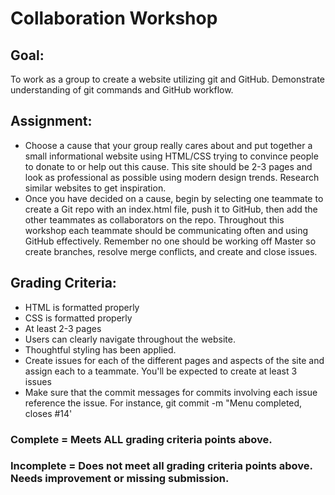 # Collaboration Workshop
## Goal:
To work as a group to create a website utilizing git and GitHub. Demonstrate understanding of git commands and GitHub workflow.
## Assignment:
- Choose a cause that your group really cares about and put together a small informational website using HTML/CSS trying to convince people to donate to or help out this cause. This site should be 2-3 pages and look as professional as possible using modern design trends. Research similar websites to get inspiration.
- Once you have decided on a cause, begin by selecting one teammate to create a Git repo with an index.html file, push it to GitHub, then add the other teammates as collaborators on the repo. Throughout this workshop each teammate should be communicating often and using GitHub effectively. Remember no one should be working off Master so create branches, resolve merge conflicts, and create and close issues.
## Grading Criteria:
- HTML is formatted properly
- CSS is formatted properly
- At least 2-3 pages
- Users can clearly navigate throughout the website.
- Thoughtful styling has been applied.
- Create issues for each of the different pages and aspects of the site and assign each to a teammate. You'll be expected to create at least 3 issues
- Make sure that the commit messages for commits involving each issue reference the issue. For instance, git commit -m "Menu completed, closes #14'
### Complete = Meets ALL grading criteria points above.
### Incomplete = Does not meet all grading criteria points above. Needs improvement or missing submission.
